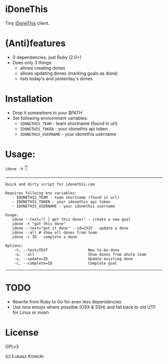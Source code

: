 # iDoneThis


Tiny [iDoneThis](https://idonethis.com) client.

# (Anti)features

- 0 dependencies, just Ruby (2.0+)
- Does only 3 things:
  - allows creating dones
  - allows updating dones (marking goals as done)
  - lists today's and yesterday's dones

# Installation

- Drop it somewhere in your $PATH
- Set following enviornment variables:
  - `IDONETHIS_TEAM` - team shortname (found in url)
  - `IDONETHIS_TOKEN` - your idonethis api token
  - `IDONETHIS_USERNAME` - your idonethis username


# Usage:


`idone -h` :point_down:

---


```
Quick and dirty script for idonethis.com

Requires follwing env variables:
   - IDONETHIS_TEAM - team shortname (found in url)
   - IDONETHIS_TOKEN - your idonethis api token
   - IDONETHIS_USERNAME - your idonethis username

Usage:
   idone --text="[ ] get this done!" - create a new goal
   idone -t "got this done"
   idone --text="got it done" --id=2325 - update a done
   idone --all # show all dones from team
   idone -c ID - complete a done

Options:
    -t, --text=TEXT                  New to-be-done
    -a, --all                        Show dones from whole team
    -u, --update=ID                  Update existing done
    -c, --complete=ID                Complete goal

```

---

# TODO

- Rewrite from Ruby to Go for even less dependencies
- Use nice emojis where possible (OSX & SSH) and fall back to old UTF for
  Linux or mosh

# License

GPLv3

(c) Łukasz Korecki
